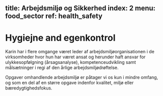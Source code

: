title: Arbejdsmiljø og Sikkerhed
index: 2
menu: food_sector
ref: health_safety
---
# Hygiejne and egenkontrol	
Karin har i flere omgange været leder af arbejdsmiljøorganisationen i de virksomheder hvor hun har været ansat og herunder haft ansvar for ulykkesopfølgning (årsagsanalyse), kompetenceudvikling samt målsætninger i regi af den årlige arbejdsmiljødrøftelse.

Opgaver omhandlende arbejdsmiljø er påtager vi os kun i mindre omfang, og som en del af en større opgave indenfor kvalitet, miljø eller bæredygtighedsfokus. 
